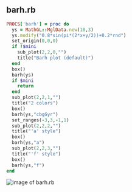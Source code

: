 
## barh.rb

```ruby
PROCS['barh'] = proc do
  ys = MathGL::MglData.new(10,3)
  ys.modify("0.8*sin(pi*(2*x+y/2))+0.2*rnd")
  set_origin(0,0,0)
  if !$mini
    sub_plot(2,2,0,"")
    title("Barh plot (default)")
  end
  box()
  barh(ys)
  if $mini
    return
  end
  sub_plot(2,2,1,"")
  title("2 colors")
  box()
  barh(ys,"cbgGyr")
  set_ranges(-3,3,-1,1)
  sub_plot(2,2,2,"")
  title("'a' style")
  box()
  barh(ys,"a")
  sub_plot(2,2,3,"")
  title("'f' style")
  box()
  barh(ys,"f")
end
```
![image of barh.rb](https://raw.github.com/masa16/ruby-mathgl-sample/master/samples/barh/barh.png)
